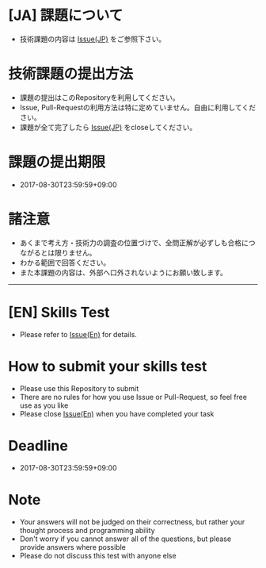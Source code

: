 # [JA] 課題について

* 技術課題の内容は [Issue(JP)](https://github.com/m-rec/85848896190f7384c4284a6f7ede67d337038178/issues/2) をご参照下さい。

# 技術課題の提出方法

* 課題の提出はこのRepositoryを利用してください。
* Issue, Pull-Requestの利用方法は特に定めていません。自由に利用してください。
* 課題が全て完了したら [Issue(JP)](https://github.com/m-rec/85848896190f7384c4284a6f7ede67d337038178/issues/2) をcloseしてください。

# 課題の提出期限

* 2017-08-30T23:59:59+09:00

# 諸注意

* あくまで考え方・技術力の調査の位置づけで、全問正解が必ずしも合格につながるとは限りません。
* わかる範囲で回答ください。
* また本課題の内容は、外部へ口外されないようにお願い致します。

---

# [EN] Skills Test 

* Please refer to [Issue(En)](https://github.com/m-rec/85848896190f7384c4284a6f7ede67d337038178/issues/1) for details.

# How to submit your skills test

* Please use this Repository to submit
* There are no rules for how you use Issue or Pull-Request, so feel free use as you like
* Please close [Issue(En)](https://github.com/m-rec/85848896190f7384c4284a6f7ede67d337038178/issues/1) when you have completed your task

# Deadline 

* 2017-08-30T23:59:59+09:00

# Note

* Your answers will not be judged on their correctness, but rather your thought process and programming ability
* Don't worry if you cannot answer all of the questions, but please provide answers where possible
* Please do not discuss this test with anyone else
